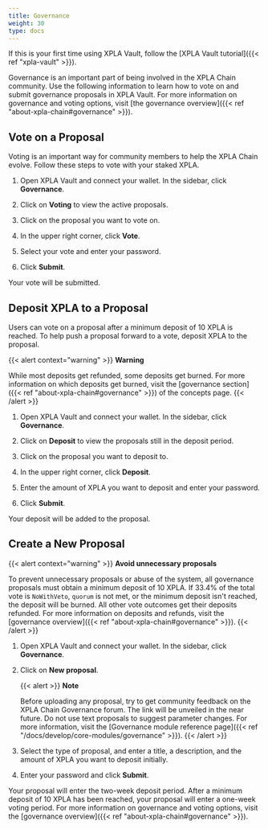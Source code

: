 ```yaml
---
title: Governance
weight: 30
type: docs
---
```


If this is your first time using XPLA Vault, follow the [XPLA Vault tutorial]({{< ref "xpla-vault" >}}).

Governance is an important part of being involved in the XPLA Chain community. Use the following information to learn how to vote on and submit governance proposals in XPLA Vault. For more information on governance and voting options, visit [the governance overview]({{< ref "about-xpla-chain#governance" >}}).

## Vote on a Proposal

Voting is an important way for community members to help the XPLA Chain evolve. Follow these steps to vote with your staked XPLA.

1. Open XPLA Vault and connect your wallet. In the sidebar, click **Governance**.

2. Click on **Voting** to view the active proposals.

3. Click on the proposal you want to vote on.

4. In the upper right corner, click **Vote**.

5. Select your vote and enter your password.

6. Click **Submit**.

Your vote will be submitted.

## Deposit XPLA to a Proposal

Users can vote on a proposal after a minimum deposit of 10 XPLA is reached. To help push a proposal forward to a vote, deposit XPLA to the proposal.

{{< alert context="warning" >}}
**Warning**

While most deposits get refunded, some deposits get burned. For more information on which deposits get burned, visit the [governance section]({{< ref "about-xpla-chain#governance" >}}) of the concepts page.
{{< /alert >}}

1. Open XPLA Vault and connect your wallet. In the sidebar, click **Governance**.

2. Click on **Deposit** to view the proposals still in the deposit period.

3. Click on the proposal you want to deposit to.

4. In the upper right corner, click **Deposit**.

5. Enter the amount of XPLA you want to deposit and enter your password.

6.  Click **Submit**.

Your deposit will be added to the proposal.

## Create a New Proposal

{{< alert context="warning" >}}
**Avoid unnecessary proposals**

To prevent unnecessary proposals or abuse of the system, all governance proposals must obtain a minimum deposit of 10 XPLA. If 33.4% of the total vote is `NoWithVeto`, `quorum` is not met, or the minimum deposit isn't reached, the deposit will be burned. All other vote outcomes get their deposits refunded. For more information on deposits and refunds, visit the [governance overview]({{< ref "about-xpla-chain#governance" >}}).
{{< /alert >}}

1. Open XPLA Vault and connect your wallet. In the sidebar, click **Governance**.

2. Click on **New proposal**.

   {{< alert >}}
   **Note**

   Before uploading any proposal, try to get community feedback on the XPLA Chain Governance forum. The link will be unveiled in the near future.
   Do not use text proposals to suggest parameter changes. For more information, visit the [Governance module reference page]({{< ref "/docs/develop/core-modules/governance" >}}).
   {{< /alert >}}

3. Select the type of proposal, and enter a title, a description, and the amount of XPLA you want to deposit initially.

4. Enter your password and click **Submit**.

Your proposal will enter the two-week deposit period. After a minimum deposit of 10 XPLA has been reached, your proposal will enter a one-week voting period. For more information on governance and voting options, visit the [governance overview]({{< ref "about-xpla-chain#governance" >}}).
